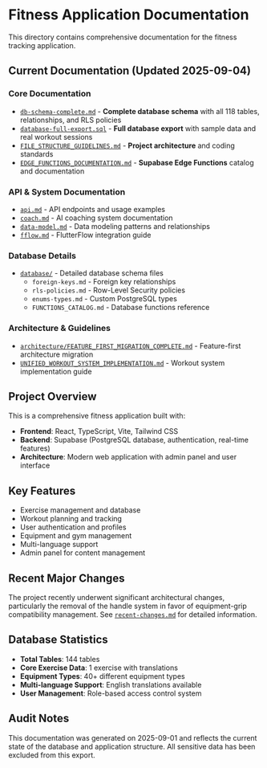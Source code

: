 # Fitness Application Documentation

This directory contains comprehensive documentation for the fitness tracking application.

## Current Documentation (Updated 2025-09-04)

### Core Documentation
- [`db-schema-complete.md`](./db-schema-complete.md) - **Complete database schema** with all 118 tables, relationships, and RLS policies
- [`database-full-export.sql`](./database-full-export.sql) - **Full database export** with sample data and real workout sessions
- [`FILE_STRUCTURE_GUIDELINES.md`](./FILE_STRUCTURE_GUIDELINES.md) - **Project architecture** and coding standards
- [`EDGE_FUNCTIONS_DOCUMENTATION.md`](./EDGE_FUNCTIONS_DOCUMENTATION.md) - **Supabase Edge Functions** catalog and documentation

### API & System Documentation
- [`api.md`](./api.md) - API endpoints and usage examples
- [`coach.md`](./coach.md) - AI coaching system documentation
- [`data-model.md`](./data-model.md) - Data modeling patterns and relationships
- [`fflow.md`](./fflow.md) - FlutterFlow integration guide

### Database Details
- [`database/`](./database/) - Detailed database schema files
  - `foreign-keys.md` - Foreign key relationships
  - `rls-policies.md` - Row-Level Security policies
  - `enums-types.md` - Custom PostgreSQL types
  - `FUNCTIONS_CATALOG.md` - Database functions reference

### Architecture & Guidelines
- [`architecture/FEATURE_FIRST_MIGRATION_COMPLETE.md`](./architecture/FEATURE_FIRST_MIGRATION_COMPLETE.md) - Feature-first architecture migration
- [`UNIFIED_WORKOUT_SYSTEM_IMPLEMENTATION.md`](./UNIFIED_WORKOUT_SYSTEM_IMPLEMENTATION.md) - Workout system implementation guide

## Project Overview

This is a comprehensive fitness application built with:
- **Frontend**: React, TypeScript, Vite, Tailwind CSS
- **Backend**: Supabase (PostgreSQL database, authentication, real-time features)
- **Architecture**: Modern web application with admin panel and user interface

## Key Features

- Exercise management and database
- Workout planning and tracking
- User authentication and profiles
- Equipment and gym management
- Multi-language support
- Admin panel for content management

## Recent Major Changes

The project recently underwent significant architectural changes, particularly the removal of the handle system in favor of equipment-grip compatibility management. See [`recent-changes.md`](./recent-changes.md) for detailed information.

## Database Statistics

- **Total Tables**: 144 tables
- **Core Exercise Data**: 1 exercise with translations
- **Equipment Types**: 40+ different equipment types
- **Multi-language Support**: English translations available
- **User Management**: Role-based access control system

## Audit Notes

This documentation was generated on 2025-09-01 and reflects the current state of the database and application structure. All sensitive data has been excluded from this export.